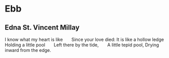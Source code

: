 # Ebb
## Edna St. Vincent Millay
I know what my heart is like
      Since your love died:
It is like a hollow ledge
Holding a little pool
      Left there by the tide,
      A little tepid pool,
Drying inward from the edge.
